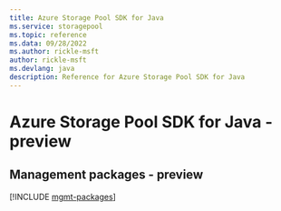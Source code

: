 ```yaml
---
title: Azure Storage Pool SDK for Java
ms.service: storagepool
ms.topic: reference
ms.data: 09/28/2022
ms.author: rickle-msft
author: rickle-msft
ms.devlang: java
description: Reference for Azure Storage Pool SDK for Java
---
```

# Azure Storage Pool SDK for Java - preview

## Management packages - preview
[!INCLUDE [mgmt-packages](storage-pool-mgmt-index.md)]